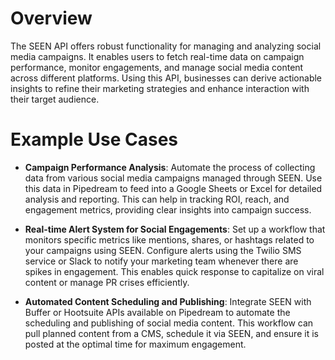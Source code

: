 # Overview

The SEEN API offers robust functionality for managing and analyzing social media campaigns. It enables users to fetch real-time data on campaign performance, monitor engagements, and manage social media content across different platforms. Using this API, businesses can derive actionable insights to refine their marketing strategies and enhance interaction with their target audience.

# Example Use Cases

- **Campaign Performance Analysis**: Automate the process of collecting data from various social media campaigns managed through SEEN. Use this data in Pipedream to feed into a Google Sheets or Excel for detailed analysis and reporting. This can help in tracking ROI, reach, and engagement metrics, providing clear insights into campaign success.

- **Real-time Alert System for Social Engagements**: Set up a workflow that monitors specific metrics like mentions, shares, or hashtags related to your campaigns using SEEN. Configure alerts using the Twilio SMS service or Slack to notify your marketing team whenever there are spikes in engagement. This enables quick response to capitalize on viral content or manage PR crises efficiently.

- **Automated Content Scheduling and Publishing**: Integrate SEEN with Buffer or Hootsuite APIs available on Pipedream to automate the scheduling and publishing of social media content. This workflow can pull planned content from a CMS, schedule it via SEEN, and ensure it is posted at the optimal time for maximum engagement.
